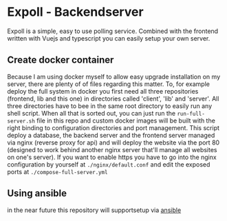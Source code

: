 # Expoll - Backendserver

Expoll is a simple, easy to use polling service. Combined with the frontend written with Vuejs and typescript you can easily setup your own server.

## Create docker container

Because I am using docker myself to allow easy upgrade installation on my server, there are plenty of of files regarding this matter. To, for example deploy the full system in docker you first need all three repositories (frontend, lib and this one) in directories called 'client', 'lib' and 'server'. All three directories have to bee in the same root directory to easily run any shell script. When all that is sorted out, you can just run the `run-full-server.sh` file in this repo and custom docker images will be built with the right binding to configuration directories and port management. This script deploy a database, the backend server and the frontend server managed via nginx (reverse proxy for api) and will deploy the website via the port 80 (designed to work behind another nginx server that'll manage all websites on one's server). If you want to enable https you have to go into the nginx configuration by yourself at `./nginx/default.conf` and edit the exposed ports at `./compose-full-server.yml`

## Using ansible

in the near future this repository will supportsetup via [ansible](https://ansible.com)
